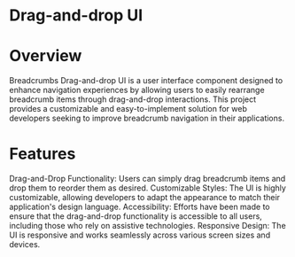  # Drag-and-drop UI
# Overview
Breadcrumbs Drag-and-drop UI is a user interface component designed to enhance navigation experiences by allowing users to easily rearrange breadcrumb items through drag-and-drop interactions. This project provides a customizable and easy-to-implement solution for web developers seeking to improve breadcrumb navigation in their applications.

# Features
Drag-and-Drop Functionality: Users can simply drag breadcrumb items and drop them to reorder them as desired.
Customizable Styles: The UI is highly customizable, allowing developers to adapt the appearance to match their application's design language.
Accessibility: Efforts have been made to ensure that the drag-and-drop functionality is accessible to all users, including those who rely on assistive technologies.
Responsive Design: The UI is responsive and works seamlessly across various screen sizes and devices.
